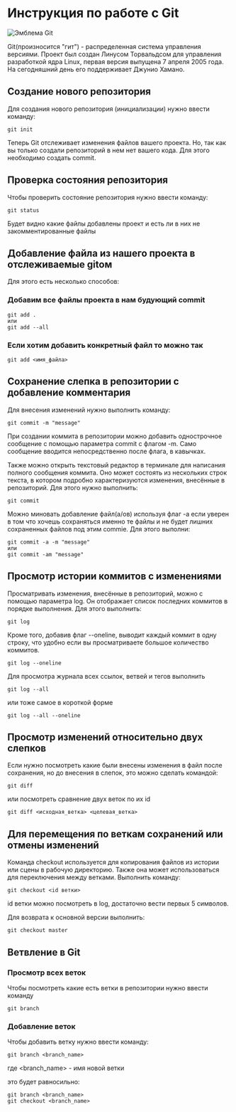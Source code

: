 # Инструкция по работе с Git

![Эмблема Git](Git-logo.png)

Git(произносится "гит") - распределенная система управления версиями. Проект был создан Линусом Торвальдсом для управления разработкой ядра Linux, первая версия выпущена 7 апреля 2005 года. На сегодняшний день его поддерживает Джунио Хамано.

## Создание нового репозитория

Для создания нового репозитория (инициализации) нужно ввести команду:

    git init

Теперь Git отслеживает изменения файлов вашего проекта. Но, так как вы только создали репозиторий в нем нет вашего кода. Для этого необходимо создать commit.

## Проверка состояния репозитория

Чтобы проверить состояние репозитория нужно ввести команду:

    git status

Будет видно какие файлы добавлены проект и есть ли в них не закомментированные файлы

## Добавление файла из нашего проекта в отслеживаемые gitом

Для этого есть несколько способов:

### Добавим все файлы проекта в нам будующий commit

    git add . 
    или
    git add --all

### Если хотим добавить конкретный файл то можно так

    git add <имя_файла>

## Сохранение слепка в репозитории с добавление комментария

Для внесения изменений нужно выполнить команду:

    git commit -m "message"

При создании коммита в репозитории можно добавить однострочное сообщение с помощью параметра commit с флагом -m. Само сообщение вводится непосредственно после флага, в кавычках.

Также можно открыть текстовый редактор в терминале для написания полного сообщения коммита. Оно может состоять из нескольких строк текста, в котором подробно характеризуются изменения, внесённые в репозиторий. Для этого нужно выполнить:

    git commit

Можно миновать добавление файл(а/ов) используя флаг -a если уверен в том что хочешь сохраняться именно те файлы и не будет лишних сохраненных файлов под этим commiе. Для этого выполни:

    git commit -a -m "message"
    или
    git commit -am "message"

## Просмотр истории коммитов с изменениями

Просматривать изменения, внесённые в репозиторий, можно с помощью параметра log. Он отображает список последних коммитов в порядке выполнения. Для этого выполнить:

    git log

 Кроме того, добавив флаг --oneline, выводит каждый коммит в одну строку, что удобно если вы просматриваете большое количество коммитов. 

    git log --oneline

Для просмотра журнала всех ссылок, ветвей и тегов выполнить

    git log --all

или тоже самое в короткой форме

    git log --all --oneline

## Просмотр изменений относительно двух слепков

Если нужно посмотреть какие были внесены изменения в файл после сохранения, но до внесения в слепок, это можно сделать командой:

    git diff

или посмотреть сравнение двух веток по их id

    git diff <исходная_ветка> <целевая_ветка>

## Для перемещения по веткам сохранений или отмены изменений

Команда checkout используется для копирования файлов из истории или сцены в рабочую директорию. Также она может использоваться для переключения между ветками. Выполнить команду:

    git checkout <id ветки>

id ветки можно посмотреть в log, достаточно вести первых 5 символов. 

Для возврата к основной версии выполнить:

    git checkout master

## Ветвление в Git

### Просмотр всех веток

Чтобы посмотреть какие есть ветки в репозитории нужно ввести команду

    git branch
    
### Добавление веток

Чтобы добавить ветку нужно ввести команду:

    git branch <branch_name>

где <branch_name> - имя новой ветки

это будет равносильно:

    git branch <branch_name>
    git checkout <branch_name>
